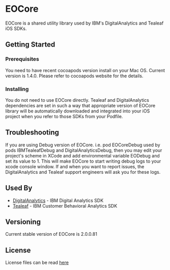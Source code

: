 # EOCore

EOCore is a shared utility library used by IBM's DigitalAnalytics and Tealeaf iOS SDKs.


## Getting Started

### Prerequisites

You need to have recent cocoapods version install on your Mac OS. Current version is 1.4.0. Please refer to cocoapods website for the details.

### Installing

You do not need to use EOCore directly. Tealeaf and DigitalAnalytics dependencies are set in such a way that appropriate version of EOCore library will be automatically downloaded and integrated into your iOS project when you refer to those SDKs from your Podfile.

## Troubleshooting

If you are using Debug version of EOCore. i.e. pod EOCoreDebug used by pods IBMTealeafDebug and DigitalAnalyticsDebug, then you may edit your project's scheme in XCode and add environmental variable EODebug and set its value to 1. This will make EOCore to start writing debug logs to your xcode console window. If and when you want to report issues, the DigitalAnalytics and Tealeaf support engineers will ask you for these logs.


## Used By

* [DigitalAnalytics](https://github.com/ibm-watson-cxa/DigitalAnalytics) - IBM Digital Analytics SDK
* [Tealeaf](https://github.com/ibm-watson-cxa/IBMTealeaf) - IBM Customer Behavioral Analytics SDK


## Versioning

Current stable version of EOCore is 2.0.0.81


## License

License files can be read [here](https://github.com/ibm-watson-cxa/EOCore/tree/master/Licenses)

